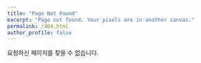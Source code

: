 ```yaml
---
title: "Page Not Found"
excerpt: "Page not found. Your pixels are in another canvas."
permalink: /404.html
author_profile: false
---
```


요청하신 페이지를 찾을 수 없습니다.

<script>
  var GOOG_FIXURL_LANG = 'en';   
  var GOOG_FIXURL_SITE = 'https://yhshin-julie.github.io'   
</script>
<script src="https://linkhelp.clients.google.com/tbproxy/lh/wm/fixurl.js">
</script>

